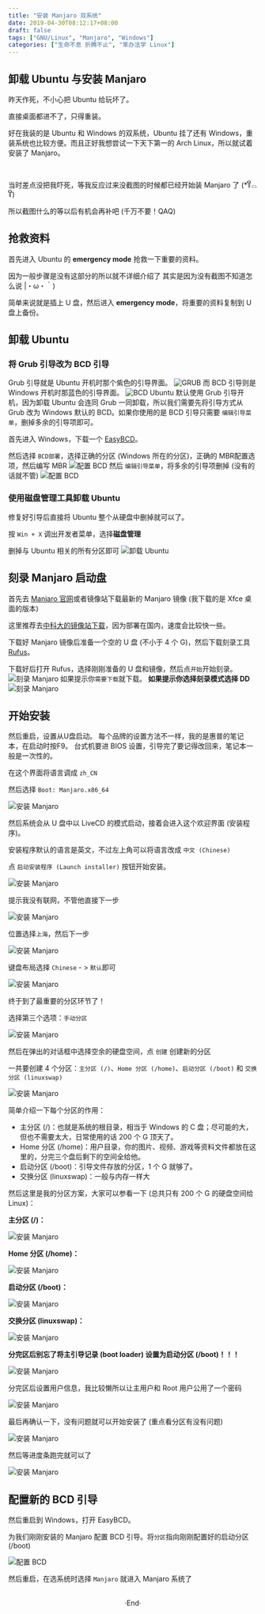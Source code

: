 ```yaml
---
title: "安装 Manjaro 双系统"
date: 2019-04-30T08:12:17+08:00
draft: false
tags: ["GNU/Linux", "Manjaro", "Windows"]
categories: ["生命不息 折腾不止", "笨办法学 Linux"]
---
```

<!-- 
![](https://mogeko.github.io/blog-images/r/059/)
{{< spoiler >}}{{< /spoiler >}}
&emsp;&emsp;
 -->

## 卸载 Ubuntu 与安装 Manjaro

昨天作死，不小心把 Ubuntu 给玩坏了。

直接桌面都进不了，只得重装。

好在我装的是 Ubuntu 和 Windows 的双系统，Ubuntu 挂了还有 Windows，重装系统也比较方便。而且正好我想尝试一下天下第一的 Arch Linux，所以就试着安装了 Manjaro。

<br>

当时差点没把我吓死，等我反应过来没截图的时候都已经开始装 Manjaro 了 (*꒦ິ⌓꒦ີ)

所以截图什么的等以后有机会再补吧 (千万不要！QAQ)

## 抢救资料

首先进入 Ubuntu 的 **emergency mode** 抢救一下重要的资料。

因为一般步骤是没有这部分的所以就不详细介绍了 其实是因为没有截图不知道怎么说 |・ω・｀)

简单来说就是插上 U 盘，然后进入 **emergency mode**，将重要的资料复制到 U 盘上备份。

## 卸载 Ubuntu

### 将 Grub 引导改为 BCD 引导

Grub 引导就是 Ubuntu 开机时那个紫色的引导界面。
![GRUB](https://mogeko.github.io/blog-images/r/059/grub.jpg)
而 BCD 引导则是Windows 开机时那蓝色的引导界面。
![BCD](https://mogeko.github.io/blog-images/r/059/bcd.jpg)
Ubuntu 默认使用 Grub 引导开机，因为卸载 Ubuntu 会连同 Grub 一同卸载，所以我们需要先将引导方式从 Grub 改为 Windows 默认的 BCD。如果你使用的是 BCD 引导只需要 `编辑引导菜单`，删掉多余的引导项即可。

首先进入 Windows，下载一个 [EasyBCD](https://neosmart.net/EasyBCD/)。

然后选择 `BCD部署`，选择正确的分区 (Windows 所在的分区)，正确的 MBR配置选项，然后编写 MBR
![配置 BCD](https://mogeko.github.io/blog-images/r/059/setting-bcd_1.png)
然后 `编辑引导菜单`，将多余的引导项删掉 (没有的话就不管)
![配置 BCD](https://mogeko.github.io/blog-images/r/059/setting-bcd_2.png)

### 使用磁盘管理工具卸载 Ubuntu

修复好引导后直接将 Ubuntu 整个从硬盘中删掉就可以了。

按 `Win + X` 调出开发者菜单，选择**磁盘管理**

删掉与 Ubuntu 相关的所有分区即可
![卸载 Ubuntu](https://mogeko.github.io/blog-images/r/059/remove-ubuntu.png)

## 刻录 Manjaro 启动盘

首先去 [Manjaro 官网](https://manjaro.org)或者镜像站下载最新的 Manjaro 镜像 (我下载的是 Xfce 桌面的版本)

这里推荐去[中科大的镜像站下载](https://mirrors.ustc.edu.cn/manjaro-cd/)，因为部署在国内，速度会比较快一些。

下载好 Manjaro 镜像后准备一个空的 U 盘 (不小于 4 个 G)，然后下载刻录工具 [Rufus](https://rufus.ie)。

下载好后打开 Rufus，选择刚刚准备的 U 盘和镜像，然后点`开始`开始刻录。
![刻录 Manjaro](https://mogeko.github.io/blog-images/r/059/burn-manjaro.png)
如果提示你`需要下载`就下载。
**如果提示你选择刻录模式选择 DD**
![刻录 Manjaro](https://mogeko.github.io/blog-images/r/059/dd-mode.png)

## 开始安装

然后重启，设置从U盘启动。 每个品牌的设置方法不一样，我的是惠普的笔记本，在启动时按F9。 台式机要进 BIOS 设置，引导完了要记得改回来，笔记本一般是一次性的。

在这个界面将语言调成 `zh_CN`

然后选择 `Boot: Manjaro.x86_64`

![安装 Manjaro](https://mogeko.github.io/blog-images/r/059/install_1.png)

然后系统会从 U 盘中以 LiveCD 的模式启动，接着会进入这个欢迎界面 (安装程序)。

安装程序默认的语言是英文，不过左上角可以将语言改成 `中文 (Chinese)`

点 `启动安装程序 (Launch installer)` 按钮开始安装。

![安装 Manjaro](https://mogeko.github.io/blog-images/r/059/install_2.png)

提示我没有联网，不管他直接下一步

![安装 Manjaro](https://mogeko.github.io/blog-images/r/059/install_3.jpg)

位置选择`上海`，然后下一步

![安装 Manjaro](https://mogeko.github.io/blog-images/r/059/install_4.jpg)

键盘布局选择 `Chinese` - > `默认`即可

![安装 Manjaro](https://mogeko.github.io/blog-images/r/059/install_5.jpg)

终于到了最重要的分区环节了！

选择第三个选项：`手动分区`

![安装 Manjaro](https://mogeko.github.io/blog-images/r/059/install_6.png)

然后在弹出的对话框中选择空余的硬盘空间，点 `创建` 创建新的分区

一共要创建 4 个分区：`主分区 (/)`、`Home 分区 (/home)`、`启动分区 (/boot)` 和 `交换分区 (linuxswap)`

![安装 Manjaro](https://mogeko.github.io/blog-images/r/059/install_7.png)

简单介绍一下每个分区的作用：

- 主分区 (/)：也就是系统的根目录，相当于 Windows 的 C 盘；尽可能的大，但也不需要太大，日常使用的话 200 个 G 顶天了。
- Home 分区 (/home)：用户目录，你的图片、视频、游戏等资料文件都放在这里的，分完三个盘后剩下的空间全给他。
- 启动分区 (/boot)：引导文件存放的分区，1 个 G 就够了。
- 交换分区 (linuxswap)：一般与内存一样大

然后这里是我的分区方案，大家可以参看一下 (总共只有 200 个 G 的硬盘空间给 Linux)：

**主分区 (/)：**

![安装 Manjaro](https://mogeko.github.io/blog-images/r/059/install_7.1.jpg)

**Home 分区 (/home)：**

![安装 Manjaro](https://mogeko.github.io/blog-images/r/059/install_7.2.jpg)

**启动分区 (/boot)：**

![安装 Manjaro](https://mogeko.github.io/blog-images/r/059/install_7.3.jpg)

**交换分区 (linuxswap)：**

![安装 Manjaro](https://mogeko.github.io/blog-images/r/059/install_7.4.jpg)

**分完区后别忘了将主引导记录 (boot loader) 设置为启动分区 (/boot)！！！**

![安装 Manjaro](https://mogeko.github.io/blog-images/r/059/install_7.5.png)

分完区后设置用户信息，我比较懒所以让主用户和 Root 用户公用了一个密码

![安装 Manjaro](https://mogeko.github.io/blog-images/r/059/install_8.jpg)

最后再确认一下，没有问题就可以开始安装了 (重点看分区有没有问题)

![安装 Manjaro](https://mogeko.github.io/blog-images/r/059/install_9.jpg)

然后等进度条跑完就可以了

![安装 Manjaro](https://mogeko.github.io/blog-images/r/059/install_10.jpg)

## 配置新的 BCD 引导

然后重启到 Windows，打开 EasyBCD。

为我们刚刚安装的 Manjaro 配置 BCD 引导。将`分区`指向刚刚配置好的启动分区 (/boot)

![配置 BCD](https://mogeko.github.io/blog-images/r/059/setting-new-bcd.png)

然后重启，在选系统时选择 `Manjaro` 就进入 Manjaro 系统了

<br>

<center>  ·End·  </center>
